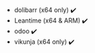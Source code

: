* dolibarr (x64 only) :heavy_check_mark:
* Leantime (x64 & ARM) :heavy_check_mark:
* odoo  :heavy_check_mark:
* vikunja (x64 only) :heavy_check_mark:
